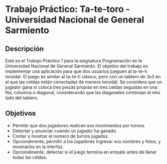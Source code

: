 # Trabajo Práctico: Ta-te-toro - Universidad Nacional de General Sarmiento

## Descripción
Este es el Trabajo Práctico 1 para la asignatura Programación en la Universidad Nacional de General Sarmiento. El objetivo del trabajo es implementar una aplicación para que dos usuarios jueguen al ta-te-ti toroidal.
El juego es similar al ta-te-ti clásico, pero con un tablero de 3x3 en el que las celdas están conectadas de manera toroidal. Se considera que un jugador gana si coloca tres piezas propias en tres celdas seguidas en una fila, columna o diagonal, considerando que las diagonales continúan al otro lado del tablero.

## Objetivos
- Permitir que dos jugadores realicen sus movimientos por turnos.
- Detectar y anunciar cuando un jugador ha ganado.
- Contar y mostrar el número de turnos jugados.
- Opcionalmente, permitir a los jugadores ingresar sus nombres y fotos, y mostrarlos en la interfaz.
- Opcionalmente, detectar si el juego termina en empate antes de llenar todas las celdas.
